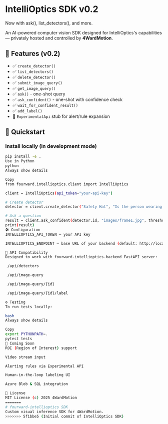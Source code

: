 # IntelliOptics SDK v0.2
Now with ask(), list_detectors(), and more.

An AI-powered computer vision SDK designed for IntelliOptics's capabilities — privately hosted and controlled by **4WardMotion**.

## 🚀 Features (v0.2)
- ✅ `create_detector()`
- ✅ `list_detectors()`
- ✅ `delete_detector()`
- ✅ `submit_image_query()`
- ✅ `get_image_query()`
- ✅ `ask()` - one-shot query
- ✅ `ask_confident()` - one-shot with confidence check
- ✅ `wait_for_confident_result()`
- ✅ `add_label()`
- 🔬 `ExperimentalApi` stub for alert/rule expansion

## 🧪 Quickstart

### Install locally (in development mode)
```bash
pip install -e .
Use in Python
python
Always show details

Copy
from fourward.intellioptics.client import IntelliOptics

client = IntelliOptics(api_token="your-api-key")

# Create detector
detector = client.create_detector("Safety Hat", "Is the person wearing a helmet?")

# Ask a question
result = client.ask_confident(detector.id, "images/frame1.jpg", threshold=0.85)
print(result)
🛠️ Configuration
INTELLIOPTICS_API_TOKEN – your API key

INTELLIOPTICS_ENDPOINT – base URL of your backend (default: http://localhost:8000)

🤖 API Compatibility
Designed to work with fourward-intellioptics-backend FastAPI server:

 /api/detectors

 /api/image-query

 /api/image-query/{id}

 /api/image-query/{id}/label

⚙️ Testing
To run tests locally:

bash
Always show details

Copy
export PYTHONPATH=.
pytest tests
🧩 Coming Soon
ROI (Region of Interest) support

Video stream input

Alerting rules via Experimental API

Human-in-the-loop labeling UI

Azure Blob & SQL integration

📄 License
MIT License (c) 2025 4WardMotion
=======
# fourward-intellioptics SDK
Custom visual inference SDK for 4WardMotion.
>>>>>>> 5f1bbe5 (Initial commit of IntelliOptics SDK)
